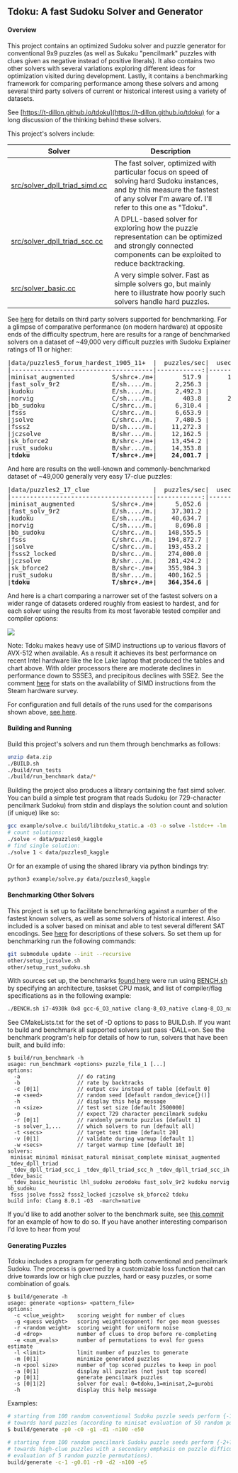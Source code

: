 ## Tdoku: A fast Sudoku Solver and Generator

#### Overview
This project contains an optimized Sudoku solver and puzzle generator for conventional 9x9 puzzles (as well as Sukaku
"pencilmark" puzzles with clues given as negative instead of positive literals). It also contains two 
other solvers with several variations exploring different ideas for optimization visited during
development. Lastly, it contains a benchmarking framework for comparing performance among these 
solvers and among several third party solvers of current or historical interest using a variety of
datasets. 

See [https://t-dillon.github.io/tdoku](https://t-dillon.github.io/tdoku) for a long discussion of the thinking behind these solvers.

This project's solvers include:

Solver | Description
-------|------------
[src/solver_dpll_triad_simd.cc](https://github.com/t-dillon/tdoku/blob/master/src/solver_dpll_triad_simd.cc) | The fast solver, optimized with particular focus on speed of solving hard Sudoku instances, and by this measure the fastest of any solver I'm aware of. I'll refer to this one as "Tdoku".
[src/solver_dpll_triad_scc.cc](https://github.com/t-dillon/tdoku/blob/master/src/solver_dpll_triad_scc.cc) | A DPLL-based solver for exploring how the puzzle representation can be optimized and strongly connected components can be exploited to reduce backtracking.
[src/solver_basic.cc](https://github.com/t-dillon/tdoku/blob/master/src/solver_basic.cc) | A very simple solver. Fast as simple solvers go, but mainly here to illustrate how poorly such solvers handle hard puzzles.

See [here](https://github.com/t-dillon/tdoku/blob/master/other/README.md) for details on third party solvers
supported for benchmarking. For a glimpse of comparative performance (on modern hardware) at opposite ends of the difficulty
spectrum, here are results for a range of benchmarked solvers on a dataset of ~49,000 very
difficult puzzles with Sudoku Explainer ratings of 11 or higher:

<pre>
|data/puzzles5_forum_hardest_1905_11+  |  puzzles/sec|  usec/puzzle|   %no_guess|  guesses/puzzle|
|--------------------------------------|------------:|------------:|-----------:|---------------:|
|minisat_augmented          S/shrc+./m+|       517.9 |     1,930.8 |       0.0% |         104.36 |
|fast_solv_9r2              E/sh..../m.|     2,256.3 |       443.2 |       0.0% |         171.66 |
|kudoku                     E/sh..../m.|     2,492.3 |       401.2 |       0.0% |         142.13 |
|norvig                     C/sh..../m.|       403.8 |     2,476.5 |       0.0% |         178.93 |
|bb_sudoku                  C/shrc../m.|     6,310.4 |       158.5 |       0.0% |         200.41 |
|fsss                       C/shrc../m.|     6,653.9 |       150.3 |       0.0% |         117.52 |
|jsolve                     C/shrc../m.|     7,480.5 |       133.7 |       0.0% |         100.21 |
|fsss2                      D/sh..../m.|    11,272.3 |        88.7 |       0.0% |         139.23 |
|jczsolve                   B/shr.../m.|    12,162.5 |        82.2 |       0.0% |         171.20 |
|sk_bforce2                 B/shrc-./m+|    13,454.2 |        74.3 |       0.0% |         122.64 |
|rust_sudoku                B/shr.../m.|    14,353.8 |        69.7 |       0.0% |         161.94 |
|<b>tdoku                      T/shrc+./m+|    24,001.7 |        41.7 |       0.0% |          64.98</b> |
</pre>

And here are results on the well-known and commonly-benchmarked dataset of ~49,000 generally very easy 17-clue puzzles:

<pre>
|data/puzzles2_17_clue                 |  puzzles/sec|  usec/puzzle|   %no_guess|  guesses/puzzle|
|--------------------------------------|------------:|------------:|-----------:|---------------:|
|minisat_augmented          S/shrc+./m+|     5,052.6 |       197.9 |      76.0% |           1.06 |
|fast_solv_9r2              E/sh..../m.|    37,301.2 |        26.8 |      44.6% |           4.47 |
|kudoku                     E/sh..../m.|    40,634.7 |        24.6 |      44.6% |           4.57 |
|norvig                     C/sh..../m.|     8,696.8 |       115.0 |      44.6% |           4.84 |
|bb_sudoku                  C/shrc../m.|   148,555.5 |         6.7 |      76.0% |           1.55 |
|fsss                       C/shrc../m.|   194,872.7 |         5.1 |      76.0% |           0.94 |
|jsolve                     C/shrc../m.|   193,453.2 |         5.2 |      76.0% |           0.77 |
|fsss2_locked               D/shrc../m.|   274,000.0 |         3.6 |      76.0% |           0.95 |
|jczsolve                   B/shr.../m.|   281,424.2 |         3.6 |      70.5% |           1.76 |
|sk_bforce2                 B/shrc-./m+|   355,984.3 |         2.8 |      74.1% |           1.02 |
|rust_sudoku                B/shr.../m.|   400,162.5 |         2.5 |      70.5% |           1.74 |
|<b>tdoku                      T/shrc+./m+|   364,354.6 |         2.7 |      78.7% |           0.61</b> |
</pre>

And here is a chart comparing a narrower set of the fastest solvers on a wider range of datasets
ordered roughly from easiest to hardest, and for each solver using the results from its most 
favorable tested compiler and compiler options:

![](https://docs.google.com/spreadsheets/d/e/2PACX-1vRrWT05pUsB0LRS8ZR-j7WNvoUIpX6TDHBGeWhJnd7bRedgNn-a60TLVIRYO9A51yUZuXo-ugWx-ibK/pubchart?oid=1741583019&format=image)

Note: Tdoku makes heavy use of SIMD instructions up to various flavors of AVX-512 when available. As a result
it achieves its best performance on recent Intel hardware like the Ice Lake laptop that produced the tables
and chart above. With older processors there are moderate declines in performance down to SSSE3, and
precipitous declines with SSE2. See the comment [here](https://github.com/t-dillon/tdoku/blob/master/src/simd_vectors.h)
for stats on the availability of SIMD instructions from the Steam hardware survey.

For configuration and full details of the runs used for the comparisons shown above, [see here](https://github.com/t-dillon/tdoku/tree/master/benchmarks/results_i7-1065G7/i7-1065G7_clang-11_O3_native).


#### Building and Running

Build this project's solvers and run them through benchmarks as follows:

```bash
unzip data.zip
./BUILD.sh
./build/run_tests
./build/run_benchmark data/*
```
Building the project also produces a library containing the fast simd solver.  You can build a 
simple test program that reads Sudoku (or 729-character pencilmark Sudoku) from stdin and displays 
the solution count and solution (if unique) like so:

```bash
gcc example/solve.c build/libtdoku_static.a -O3 -o solve -lstdc++ -lm
# count solutions:
./solve < data/puzzles0_kaggle
# find single solution:
./solve 1 < data/puzzles0_kaggle
```

Or for an example of using the shared library via python bindings try:

```bash
python3 example/solve.py data/puzzles0_kaggle
```

#### Benchmarking Other Solvers

This project is set up to facilitate benchmarking against a number of the fastest known solvers, as
well as some solvers of historical interest. Also included is a solver based on minisat and able to
test several different SAT encodings. See [here](https://github.com/t-dillon/tdoku/blob/master/other/README.md)
for descriptions of these solvers. So set them up for benchmarking run the following commands:

```bash
git submodule update --init --recursive
other/setup_jczsolve.sh 
other/setup_rust_sudoku.sh 
```

With sources set up, the benchmarks [found here](https://github.com/t-dillon/tdoku/tree/master/benchmarks) were run 
using [BENCH.sh](https://github.com/t-dillon/tdoku/blob/master/BENCH.sh) by specifying an architecture, taskset CPU mask, and list of compiler/flag specifications as
in the following example:

```bash
./BENCH.sh i7-4930k 0x8 gcc-6_O3_native clang-8_O3_native clang-8_O3_native_pgo ...
```

See CMakeLists.txt for the set of -D options to pass to BUILD.sh. If you want to build and benchmark
all supported solvers just pass -DALL=on. See the benchmark program's help for details of how to run, solvers that
have been built, and build info:

```
$ build/run_benchmark -h
usage: run_benchmark <options> puzzle_file_1 [...] 
options:
  -a                  // do rating
  -b                  // rate by backtracks
  -c [0|1]            // output csv instead of table [default 0]
  -e <seed>           // random seed [default random_device{}()]
  -h                  // display this help message
  -n <size>           // test set size [default 2500000]
  -p                  // expect 729 character pencilmark sudoku
  -r [0|1]            // randomly permute puzzles [default 1]
  -s solver_1,...     // which solvers to run [default all]
  -t <secs>           // target test time [default 20]
  -v [0|1]            // validate during warmup [default 1]
  -w <secs>           // target warmup time [default 10]
solvers: 
 minisat_minimal minisat_natural minisat_complete minisat_augmented _tdev_dpll_triad
 _tdev_dpll_triad_scc_i _tdev_dpll_triad_scc_h _tdev_dpll_triad_scc_ih _tdev_basic
 _tdev_basic_heuristic lhl_sudoku zerodoku fast_solv_9r2 kudoku norvig bb_sudoku
 fsss jsolve fsss2 fsss2_locked jczsolve sk_bforce2 tdoku
build info: Clang 8.0.1 -O3  -march=native
```

If you'd like to add another solver to the benchmark suite, see [this commit](https://github.com/t-dillon/tdoku/commit/98b599074a00f15b7a13761053b984e237b8511a) for an example of
how to do so. If you have another interesting comparison I'd love to hear from you!

#### Generating Puzzles

Tdoku includes a program for generating both conventional and pencilmark Sudoku. The process is
governed by a customizable loss function that can drive towards low or high clue puzzles, hard
or easy puzzles, or some combination of goals.
```
$ build/generate -h
usage: generate <options> <pattern_file>
options:
  -c <clue_weight>    scoring weight for number of clues
  -g <guess weight>   scoring weight(exponent) for geo mean guesses
  -r <random weight>  scoring weight for uniform noise
  -d <drop>           number of clues to drop before re-completing
  -e <num_evals>      number of permutations to eval for guess estimate
  -l <limit>          limit number of puzzles to generate
  -m [0|1]            minimize generated puzzles
  -n <pool size>      number of top scored puzzles to keep in pool
  -a [0|1]            display all puzzles (not just top scored)
  -p [0|1]            generate pencilmark puzzles
  -s [0|1|2]          solver for eval: 0=tdoku,1=minisat,2=gurobi
  -h                  display this help message
```
Examples:
```bash
# starting from 100 random conventional Sudoku puzzle seeds perform {-1+?} generation driving 
# towards hard puzzles (according to minisat evaluation of 50 random puzzle permutations). 
$ build/generate -p0 -c0 -g1 -d1 -n100 -e50

# starting from 100 random pencilmark Sudoku puzzle seeds perform {-2+?} generation driving  
# towards high-clue puzzles with a secondary emphasis on puzzle difficulty (according to minisat 
# evaluation of 5 random puzzle permutations). 
build/generate -c-1 -g0.01 -r0 -d2 -n100 -e5
```
